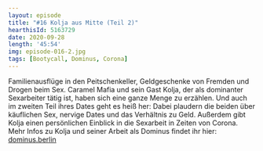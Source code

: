 ```yaml
---
layout: episode
title: "#16 Kolja aus Mitte (Teil 2)"
hearthisId: 5163729
date: 2020-09-28
length: '45:54'
img: episode-016-2.jpg
tags: [Bootycall, Dominus, Corona]
---
```

Familienausflüge in den Peitschenkeller, Geldgeschenke von Fremden und Drogen beim Sex. Caramel Mafia und sein Gast Kolja, der als dominanter Sexarbeiter tätig ist, haben sich eine ganze Menge zu erzählen. Und auch im zweiten Teil ihres Dates geht es heiß her: Dabei plaudern die beiden über käuflichen Sex, nervige Dates und das Verhältnis zu Geld. Außerdem gibt Kolja einen persönlichen Einblick in die Sexarbeit in Zeiten von Corona. Mehr Infos zu Kolja und seiner Arbeit als Dominus findet ihr hier: [dominus.berlin](https://www.dominus.berlin)